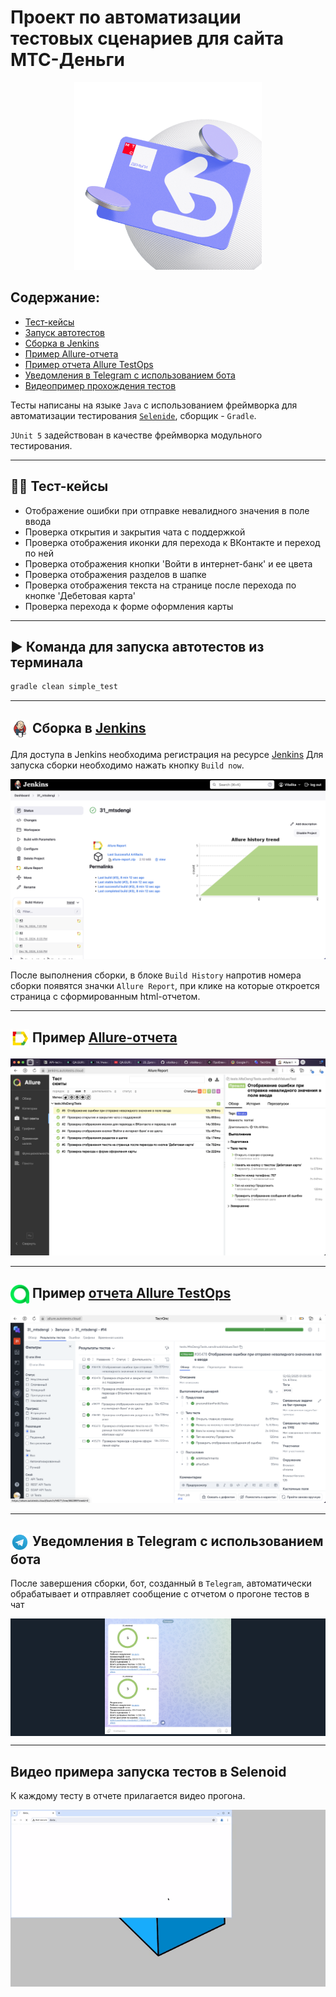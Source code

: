 # Проект по автоматизации тестовых сценариев для сайта МТС-Деньги
<p align="center">
<a href="https://ru.wikipedia.org/"><img width="300" img title="https://mtsdengi.ru/" src="media/logo/logo.png"></a>
</p>


##  Содержание:
- <a href="#cases"> Тест-кейсы</a>
- <a href="#autotests"> Запуск автотестов</a>
- <a href="#jenkins"> Сборка в Jenkins</a>
- <a href="#allureReport"> Пример Allure-отчета</a>
- <a href="#allureReport2"> Пример отчета Allure TestOps</a>
- <a href="#tg"> Уведомления в Telegram с использованием бота</a>
- <a href="#movie">Видеопример прохождения тестов</a>


Тесты написаны на языке <code>Java</code> с использованием фреймворка для автоматизации тестирования <code>[Selenide](https://selenide.org/)</code>, сборщик - <code>Gradle</code>.

<code>JUnit 5</code> задействован в качестве фреймворка модульного тестирования.

____
<a id="cases"></a>
## 🕵️‍♂️ Тест-кейсы
- Отображение ошибки при отправке невалидного значения в поле ввода
- Проверка открытия и закрытия чата с поддержкой
- Проверка отображения иконки для перехода к ВКонтакте и переход по ней
- Проверка отображения кнопки 'Войти в интернет-банк' и ее цвета
- Проверка отображения разделов в шапке
- Проверка отображения текста на странице после перехода по кнопке 'Дебетовая карта'
- Проверка перехода к форме оформления карты


____
<a id="autotests"></a>
## ▶️ Команда для запуска автотестов из терминала


```bash 
gradle clean simple_test
```

---
<a id="jenkins"></a>
## <img width="30" style="vertical-align:middle" title="Jenkins" src="media/logo/jenkins.svg"> </a> Сборка в <a target="_blank" href="https://jenkins.autotests.cloud/job/31_mtsdengi/"> Jenkins </a>
Для доступа в Jenkins необходима регистрация на ресурсе [Jenkins](https://jenkins.autotests.cloud/)
Для запуска сборки необходимо нажать кнопку <code>Build now</code>.
<p align="center">
<img title="jenkins" src="media/screens/JenkinsBuild.png">
</p>
После выполнения сборки, в блоке <code>Build History</code> напротив номера сборки появятся значки 
<code>Allure Report</code>, при клике на которые откроется страница с сформированным html-отчетом.

____
<a id="allureReport"></a>
## <img width="30" style="vertical-align:middle" title="Allure Report" src="media/logo/Allure_Report.svg"> </a> Пример <a target="_blank" href="https://jenkins.autotests.cloud/job/c31_vmnqa_mobile_tests_wiki/56/allure/"> Allure-отчета </a>
<p align="center">
<img title="Allure Report" src="media/screens/allure.png">
</p>

____
<a id="allureReport2"></a>
## <img width="30" style="vertical-align:middle" title="Allure Report" src="media/logo/AllureTestOps.svg"> </a> Пример <a target="_blank" href="https://allure.autotests.cloud/launch/44571"> отчета Allure TestOps</a>
<p align="center">
<img title="Allure Report" src="media/screens/allure2.png">
</p>

____
<a id="tg"></a>
## <img width="30" style="vertical-align:middle" title="Telegram" src="media/logo/telegram.svg"> Уведомления в Telegram с использованием бота
После завершения сборки, бот, созданный в <code>Telegram</code>, автоматически обрабатывает и отправляет сообщение с отчетом
о прогоне тестов в чат
<p align="center" style="background-color: #18222d">
<img width="40%" title="Telegram Notifications" src="media/screens/notification.png">
</p>

____

## Видео примера запуска тестов в Selenoid

К каждому тесту в отчете прилагается видео прогона.
<p align="center">
  <img title="Selenoid Video" src="media/screens/video.gif">
</p>
